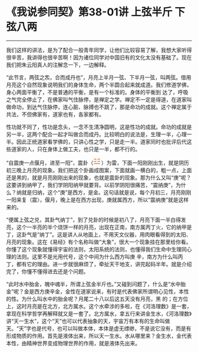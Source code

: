 # 《我说参同契》第38-01讲 上弦半斤 下弦八两

------

我们这样的讲法，是为了配合一般青年同学，让他们比较容易了解，我想大家听得很辛苦，我讲得也很辛苦啊！因为诸位同学对中国旧有的文化太没有基础了。现在我们把朱云阳真人的注解念一下，一边解释。

“此节言，两弦之炁，合而成丹也”，月亮上半月一弦、下半月一弦，叫两弦。借用月亮这个自然现象说明我们的身体生命，两个半圆合起来就成道。我们修道学佛，身心两面平衡了，不是普通的平衡，是有一个标准的。身体的平衡到 达了，呼吸之气完全停止了，在佛家叫气住脉停，是禅定之学。禅定不一定是得道，在道家叫做命功，到达气住脉停，连心脏、脉搏也不跳了，那是命功的成就。这个禅定属于共法，不但佛家有，道家也有，各家都有。

性功就不同了，性功是念头，一念不生清净圆明，这是性功的成就。命功的成就是另一半，这两个配合一起才叫做合而成丹。比较明白的说法是，生理一半，心理一半。因此正统道家看学佛的，只讲心性之学，只是走一半。道家同时也批评后代这些道家的人，只在身体上做工夫，也只是一半，都不行的。

“自震庚一点偃月，进至一阳”，震卦（![img](%E4%B8%8A%E5%BC%A6%E5%8D%8A%E6%96%A4%EF%BC%8C%E4%B8%8B%E5%BC%A6%E5%85%AB%E4%B8%A4/guaRed4.png)）为雷，下面一阳刚刚出生，就是阴历初三晚上月亮的现象。我们把这个卦画成图案，下面就画一横白的，粗一点，上面还是黑的，就是月亮刚刚出来的现象，也就是震卦的现象。那为什么又叫“庚”呢？这要讲到纳甲了，我们学阴阳纳甲就要背。以前学阴阳很痛苦，“震纳庚”，为什么？纳就是归纳，这个“庚”是西方，是金。这句话就是说，每个月初三，月亮刚刚一阳来复（震〉，偃月，晚上是在西方出现，庚就属西方，所以“震纳庚”就是这样来的。

“便属上弦之兑，其卦气纳丁”，到了兑卦的时候是初八了，月亮下面一半白得发亮，这个一半亮的半个烧饼一样的月亮，出现在正南，南方属丙丁火，它的纳甲是丁，这卦气是“纳丁”。这是讲人从地面上，不用天文仪器，用肉眼看得到的太阳、月亮的现象。这在《易经》有个名称叫做“大象”，很大一个现象挂在那里给你看。你懂了这个现象就懂得宇宙的法则，太阳系统的法则，也懂得我们生命中生理同心理的法则。这里不是光用代号，这个中间为什么西方叫庚 辛，南方为什么叫丙丁，都有它的理由。进一步就很麻烦了，牵扯天干地支，讲完起码半年。就是介绍完了，你懂不懂得进去还是个问题。

“此时水中胎金，魄中魂半，所谓上弦金半斤也。”又碰到问题了，什么是“水中胎金”呢？金是西方庚辛金，金性在道家说来，有时是代表佛家所谓明心见性，本性的性。为什么叫水中的胎金呢？月尾二十八以后这五天没有月亮，黑 的；在方位上，这时月亮是在北方，北方属水。这个水牵涉的多啦，在《河洛理数》是一套，拿现在科学哲学再解释就又是一套了。北方属水，拿五行来讲金生水，《河洛理数》讲“天一生水”，这个“天”也可以代表抽象的天，宇宙万有本有的生命叫做天。“天”字也是代号，也可以叫做本体，本体是虚无缥缈，不是说它没有，而是有形成物质的作用。首先是液体出来，所以天一生水。水从哪里来？金生水，金代表本性，由精神世界变成物理世界的作用，就是液体先出来。